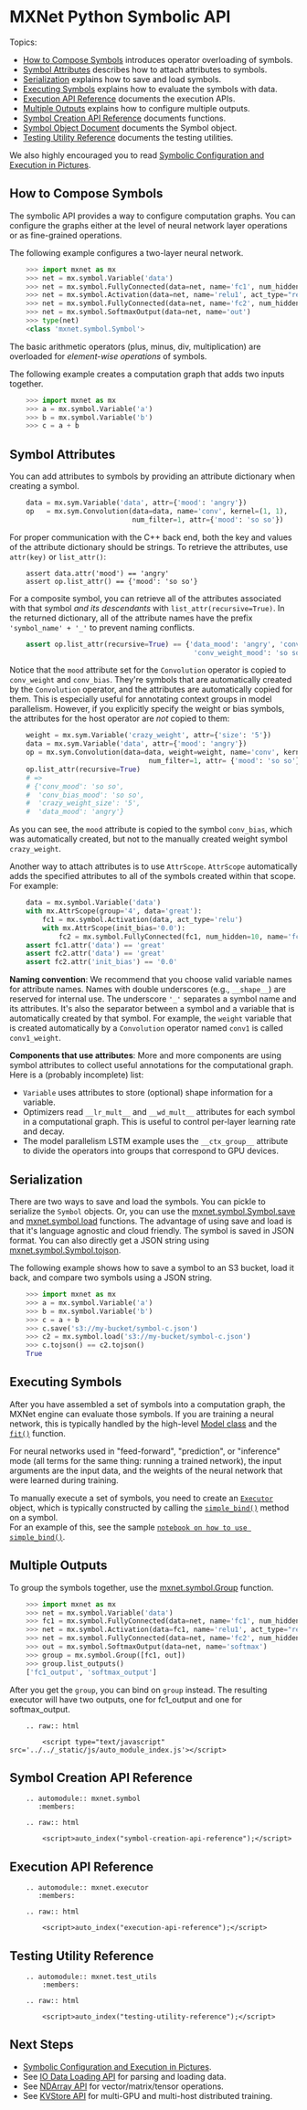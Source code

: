 # MXNet Python Symbolic API

Topics:

* [How to Compose Symbols](#overloaded-operators) introduces operator overloading of symbols.
* [Symbol Attributes](#symbol-attributes) describes how to attach attributes to symbols.
* [Serialization](#serialization) explains how to save and load symbols.
* [Executing Symbols](#executing-symbols) explains how to evaluate the symbols with data.
* [Execution API Reference](#execution-api-reference) documents the execution APIs.
* [Multiple Outputs](#multiple-outputs) explains how to configure multiple outputs.
* [Symbol Creation API Reference](#symbol-creation-api-reference) documents functions.
* [Symbol Object Document](#mxnet.symbol.Symbol) documents the Symbol object.
* [Testing Utility Reference](#testing-utility-reference) documents the testing utilities.

We also highly encouraged you to read [Symbolic Configuration and Execution in Pictures](symbol_in_pictures.md).

## How to Compose Symbols

The symbolic API provides a way to configure computation graphs.
You can configure the graphs either at the level of neural network layer operations or as fine-grained operations.

The following example configures a two-layer neural network.

```python
    >>> import mxnet as mx
    >>> net = mx.symbol.Variable('data')
    >>> net = mx.symbol.FullyConnected(data=net, name='fc1', num_hidden=128)
    >>> net = mx.symbol.Activation(data=net, name='relu1', act_type="relu")
    >>> net = mx.symbol.FullyConnected(data=net, name='fc2', num_hidden=64)
    >>> net = mx.symbol.SoftmaxOutput(data=net, name='out')
    >>> type(net)
    <class 'mxnet.symbol.Symbol'>
```

The basic arithmetic operators (plus, minus, div, multiplication) are overloaded for
*element-wise operations* of symbols.

The following example creates a computation graph that adds two inputs together.

```python
    >>> import mxnet as mx
    >>> a = mx.symbol.Variable('a')
    >>> b = mx.symbol.Variable('b')
    >>> c = a + b
````

## Symbol Attributes

You can add attributes to symbols by providing an attribute dictionary when creating a symbol.

```python
    data = mx.sym.Variable('data', attr={'mood': 'angry'})
    op   = mx.sym.Convolution(data=data, name='conv', kernel=(1, 1),
                              num_filter=1, attr={'mood': 'so so'})
```
For proper communication with the C++ back end, both the key and values of the attribute dictionary should be strings. To retrieve the attributes, use `attr(key)` or `list_attr()`:

```
    assert data.attr('mood') == 'angry'
    assert op.list_attr() == {'mood': 'so so'}
```
For a composite symbol, you can retrieve all of the attributes associated with that symbol *and its descendants* with `list_attr(recursive=True)`. In the returned dictionary, all of the attribute names have the prefix `'symbol_name' + '_'` to prevent naming conflicts.

```python
    assert op.list_attr(recursive=True) == {'data_mood': 'angry', 'conv_mood': 'so so',
                                             'conv_weight_mood': 'so so', 'conv_bias_mood': 'so so'}
```
Notice that the `mood` attribute set for the ```Convolution``` operator is copied to `conv_weight` and `conv_bias`. They're symbols that are automatically created by the ```Convolution``` operator, and the attributes are automatically copied for them. This is especially useful for annotating context groups in model parallelism. However, if you explicitly specify the weight or bias symbols, the attributes for the host operator are *not* copied to them:

```python
    weight = mx.sym.Variable('crazy_weight', attr={'size': '5'})
    data = mx.sym.Variable('data', attr={'mood': 'angry'})
    op = mx.sym.Convolution(data=data, weight=weight, name='conv', kernel=(1, 1),
                                  num_filter=1, attr= {'mood': 'so so'})
    op.list_attr(recursive=True)
    # =>
    # {'conv_mood': 'so so',
    #  'conv_bias_mood': 'so so',
    #  'crazy_weight_size': '5',
    #  'data_mood': 'angry'}
```
As you can see, the `mood` attribute is copied to the symbol `conv_bias`, which was automatically created, but not to the manually created weight symbol `crazy_weight`.

Another way to attach attributes is to use ```AttrScope```. ```AttrScope``` automatically adds the specified attributes to all of the symbols created within that scope. For example:

```python
    data = mx.symbol.Variable('data')
    with mx.AttrScope(group='4', data='great'):
        fc1 = mx.symbol.Activation(data, act_type='relu')
        with mx.AttrScope(init_bias='0.0'):
            fc2 = mx.symbol.FullyConnected(fc1, num_hidden=10, name='fc2')
    assert fc1.attr('data') == 'great'
    assert fc2.attr('data') == 'great'
    assert fc2.attr('init_bias') == '0.0'
```

**Naming convention**: We recommend that you choose valid variable names for attribute names. Names with double underscores (e.g., `__shape__`) are reserved for internal use. The underscore `'_'` separates a symbol name and its attributes. It's also the separator between a symbol and a variable that is automatically created by that symbol. For example, the `weight` variable that is created automatically by a ```Convolution``` operator named `conv1` is called `conv1_weight`.

**Components that use attributes**: More and more components are using symbol attributes to collect useful annotations for the computational graph. Here is a (probably incomplete) list:

- ```Variable``` uses attributes to store (optional) shape information for a variable.
- Optimizers read `__lr_mult__` and `__wd_mult__` attributes for each symbol in a computational graph. This is useful to control per-layer learning rate and decay.
- The model parallelism LSTM example uses the `__ctx_group__` attribute to divide the operators into groups that correspond to GPU devices.

## Serialization

There are two ways to save and load the symbols. You can pickle to serialize the ```Symbol``` objects.
Or, you can use the [mxnet.symbol.Symbol.save](#mxnet.symbol.Symbol.save) and [mxnet.symbol.load](#mxnet.symbol.load) functions.
The advantage of using save and load is that it's  language agnostic and cloud friendly.
The symbol is saved in JSON format. You can also directly get a JSON string using [mxnet.symbol.Symbol.tojson](#mxnet.symbol.Symbol.tojson).

The following example shows how to save a symbol to an S3 bucket, load it back, and compare two symbols using a JSON string.

```python
    >>> import mxnet as mx
    >>> a = mx.symbol.Variable('a')
    >>> b = mx.symbol.Variable('b')
    >>> c = a + b
    >>> c.save('s3://my-bucket/symbol-c.json')
    >>> c2 = mx.symbol.load('s3://my-bucket/symbol-c.json')
    >>> c.tojson() == c2.tojson()
    True
```

## Executing Symbols

After you have assembled a set of symbols into a computation graph, the MXNet engine can evaluate those symbols.
If you are training a neural network, this is typically
handled by the high-level [Model class](model.md) and the [`fit()`](model.html#mxnet.model.FeedForward.fit) function.

For neural networks used in "feed-forward", "prediction", or "inference" mode (all terms for the same
thing: running a trained network), the input arguments are the
input data, and the weights of the neural network that were learned during training.  

To manually execute a set of symbols, you need to create an [`Executor`](#mxnet.executor.Executor) object,
which is typically constructed by calling the [`simple_bind()`](#mxnet.symbol.Symbol.simple_bind) method on a symbol.  
For an example of this, see the sample
[`notebook on how to use simple_bind()`](https://github.com/dmlc/mxnet-notebooks/blob/master/python/moved-from-mxnet/simple_bind.ipynb).



## Multiple Outputs

To group the symbols together, use the [mxnet.symbol.Group](#mxnet.symbol.Group) function.

```python
    >>> import mxnet as mx
    >>> net = mx.symbol.Variable('data')
    >>> fc1 = mx.symbol.FullyConnected(data=net, name='fc1', num_hidden=128)
    >>> net = mx.symbol.Activation(data=fc1, name='relu1', act_type="relu")
    >>> net = mx.symbol.FullyConnected(data=net, name='fc2', num_hidden=64)
    >>> out = mx.symbol.SoftmaxOutput(data=net, name='softmax')
    >>> group = mx.symbol.Group([fc1, out])
    >>> group.list_outputs()
    ['fc1_output', 'softmax_output']
```

After you get the ```group```, you can bind on ```group``` instead.
The resulting executor will have two outputs, one for fc1_output and one for softmax_output.

```eval_rst
    .. raw:: html

        <script type="text/javascript" src='../../_static/js/auto_module_index.js'></script>
```

## Symbol Creation API Reference


```eval_rst
    .. automodule:: mxnet.symbol
       :members:

    .. raw:: html

        <script>auto_index("symbol-creation-api-reference");</script>
```


## Execution API Reference


```eval_rst
    .. automodule:: mxnet.executor
       :members:

    .. raw:: html

        <script>auto_index("execution-api-reference");</script>
```


## Testing Utility Reference


```eval_rst
    .. automodule:: mxnet.test_utils
        :members:

    .. raw:: html

        <script>auto_index("testing-utility-reference");</script>
```

## Next Steps
* [Symbolic Configuration and Execution in Pictures](http://mxnet.io/api/python/symbol_in_pictures.html).
* See [IO Data Loading API](io.md) for parsing and loading data.
* See [NDArray API](ndarray.md) for vector/matrix/tensor operations.
* See [KVStore API](kvstore.md) for multi-GPU and multi-host distributed training.
